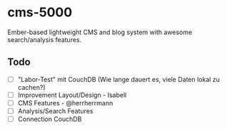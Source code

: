 # cms-5000
Ember-based lightweight CMS and blog system with awesome search/analysis features.

## Todo
- [ ] "Labor-Test" mit CouchDB (Wie lange dauert es, viele Daten lokal zu cachen?)
- [ ] Improvement Layout/Design - Isabell
- [ ] CMS Features - @herrherrmann
- [ ] Analysis/Search Features
- [ ] Connection CouchDB
